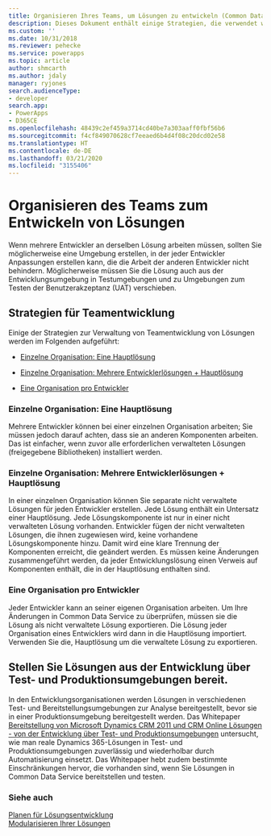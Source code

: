 ```yaml
---
title: Organisieren Ihres Teams, um Lösungen zu entwickeln (Common Data Service) | Microsoft Docs
description: Dieses Dokument enthält einige Strategien, die verwendet werden, wenn mehrere Entwickler an derselben Lösung arbeiten
ms.custom: ''
ms.date: 10/31/2018
ms.reviewer: pehecke
ms.service: powerapps
ms.topic: article
author: shmcarth
ms.author: jdaly
manager: ryjones
search.audienceType:
- developer
search.app:
- PowerApps
- D365CE
ms.openlocfilehash: 48439c2ef459a3714cd40be7a303aaff0fbf56b6
ms.sourcegitcommit: f4cf849070628cf7eeaed6b4d4f08c20dcd02e58
ms.translationtype: HT
ms.contentlocale: de-DE
ms.lasthandoff: 03/21/2020
ms.locfileid: "3155406"
---
```

# <a name="organize-your-team-to-develop-solutions"></a>Organisieren des Teams zum Entwickeln von Lösungen

Wenn mehrere Entwickler an derselben Lösung arbeiten müssen, sollten Sie möglicherweise eine Umgebung erstellen, in der jeder Entwickler Anpassungen erstellen kann, die die Arbeit der anderen Entwickler nicht behindern. Möglicherweise müssen Sie die Lösung auch aus der Entwicklungsumgebung in Testumgebungen und zu Umgebungen zum Testen der Benutzerakzeptanz (UAT) verschieben.  
  
<a name="BKMK_StrategiesForTeamDev"></a>   
## <a name="strategies-for-team-development"></a>Strategien für Teamentwicklung  
 Einige der Strategien zur Verwaltung von Teamentwicklung von Lösungen werden im Folgenden aufgeführt:  
  
-   [Einzelne Organisation: Eine Hauptlösung](organize-team-develop-solutions.md#BKMK_SingleOrgMasterSolution)  
  
-   [Einzelne Organisation: Mehrere Entwicklerlösungen + Hauptlösung](organize-team-develop-solutions.md#BKMK_SingleOrgMultipleDeveloper)  
  
-   [Eine Organisation pro Entwickler](organize-team-develop-solutions.md#BKMK_OneOrgPerDev)  
  
<a name="BKMK_SingleOrgMasterSolution"></a>   
### <a name="single-organization-one-master-solution"></a>Einzelne Organisation: Eine Hauptlösung  
 Mehrere Entwickler können bei einer einzelnen Organisation arbeiten; Sie müssen jedoch darauf achten, dass sie an anderen Komponenten arbeiten. Das ist einfacher, wenn zuvor alle erforderlichen verwalteten Lösungen (freigegebene Bibliotheken) installiert werden.  
  
<a name="BKMK_SingleOrgMultipleDeveloper"></a>   
### <a name="single-organization-multiple-developer-solutions--master-solution"></a>Einzelne Organisation: Mehrere Entwicklerlösungen + Hauptlösung  
 In einer einzelnen Organisation können Sie separate nicht verwaltete Lösungen für jeden Entwickler erstellen. Jede Lösung enthält ein Untersatz einer Hauptlösung. Jede Lösungskomponente ist nur in einer nicht verwalteten Lösung vorhanden. Entwickler fügen der nicht verwalteten Lösungen, die ihnen zugewiesen wird, keine vorhandene Lösungskomponente hinzu. Damit wird eine klare Trennung der Komponenten erreicht, die geändert werden. Es müssen keine Änderungen zusammengeführt werden, da jeder Entwicklungslösung einen Verweis auf Komponenten enthält, die in der Hauptlösung enthalten sind.  
  
<a name="BKMK_OneOrgPerDev"></a>   
### <a name="one-organization-per-developer"></a>Eine Organisation pro Entwickler  

 Jeder Entwickler kann an seiner eigenen Organisation arbeiten. Um Ihre Änderungen in Common Data Service zu überprüfen, müssen sie die Lösung als nicht verwaltete Lösung exportieren. Die Lösung jeder Organisation eines Entwicklers wird dann in die Hauptlösung importiert. Verwenden Sie die, Hauptlösung um die verwaltete Lösung zu exportieren.  
  
<a name="BKMK_DeployingSolutionsFromDevThroughToProduction"></a>   
## <a name="deploy-solutions-from-development-through-test-and-production-environments"></a>Stellen Sie Lösungen aus der Entwicklung über Test- und Produktionsumgebungen bereit.  
 In den Entwicklungsorganisationen werden Lösungen in verschiedenen Test- und Bereitstellungsumgebungen zur Analyse bereitgestellt, bevor sie in einer Produktionsumgebung bereitgestellt werden. Das Whitepaper [Bereitstellung von Microsoft Dynamics CRM 2011 und CRM Online Lösungen - von der Entwicklung über Test- und Produktionsumgebungen](https://go.microsoft.com/fwlink/p/?LinkId=232288) untersucht, wie man reale Dynamics 365-Lösungen in Test- und Produktionsumgebungen zuverlässig und wiederholbar durch Automatisierung einsetzt. Das Whitepaper hebt zudem bestimmte Einschränkungen hervor, die vorhanden sind, wenn Sie Lösungen in Common Data Service bereitstellen und testen.  
  
### <a name="see-also"></a>Siehe auch  
 [Planen für Lösungsentwicklung](/dynamics365/customer-engagement/developer/plan-solution-development)   
 [Modularisieren Ihrer Lösungen](organize-solutions.md)   
 